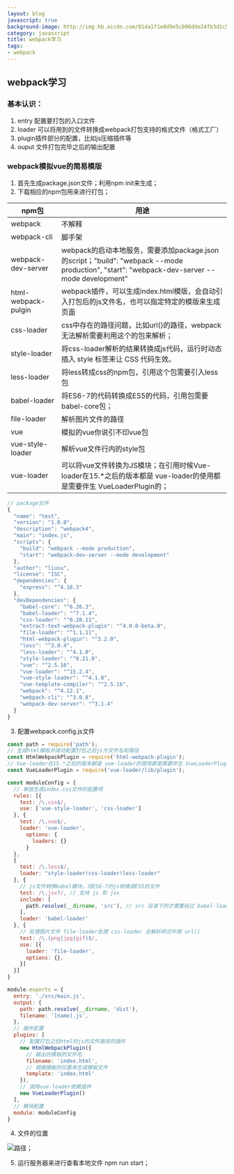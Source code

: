 ```yaml
---
layout: blog
javascript: true
background-image: http://img.hb.aicdn.com/01da1f1e0d9e5cb96dde24fb3d1c5fee6fda858e338f-WKMRmV_/fw/480
category: javascript
title: webpack学习
tags:
- webpack
---
```


## webpack学习
### 基本认识：
1. entry 配置要打包的入口文件
2. loader 可以将用到的文件转换成webpack打包支持的格式文件（格式工厂）
3. plugin插件部分的配置，比如js压缩插件等
4. ouput 文件打包完毕之后的输出配置

### webpack模拟vue的简易模版
1. 首先生成package.json文件；利用npm init来生成；
2. 下载相应的npm包用来进行打包；

npm包 | 用途 
---|---
webpack | 不解释
webpack-cli | 脚手架
webpack-dev-server | webpack的启动本地服务，需要添加package.json的script；"build": "webpack --mode production", "start": "webpack-dev-server --mode development"
html-webpack-pulgin | webpack插件，可以生成index.html模版，会自动引入打包后的js文件名，也可以指定特定的模版来生成页面
css-loader | css中存在的路径问题，比如url()的路径，webpack无法解析需要利用这个的包来解析；
style-loader | 将css-loader解析的结果转换成js代码，运行时动态插入 style 标签来让 CSS 代码生效。
less-loader | 将less转成css的npm包，引用这个包需要引入less包
babel-loader | 将ES6-7的代码转换成ES5的代码，引用包需要babel-core包；
file-loader | 解析图片文件的路径
vue | 模拟的vue你说引不印vue包
vue-style-loader | 解析vue文件行内的style包
vue-loader| 可以将vue文件转换为JS模块；在引用时候Vue-loader在15.*之后的版本都是 vue-loader的使用都是需要伴生 VueLoaderPlugin的；


```js
// package文件
{
  "name": "test",
  "version": "1.0.0",
  "description": "webpack4",
  "main": "index.js",
  "scripts": {
    "build": "webpack --mode production",
    "start": "webpack-dev-server --mode development"
  },
  "author": "liusu",
  "license": "ISC",
  "dependencies": {
    "express": "^4.16.3"
  },
  "devDependencies": {
    "babel-core": "^6.26.3",
    "babel-loader": "^7.1.4",
    "css-loader": "^0.28.11",
    "extract-text-webpack-plugin": "^4.0.0-beta.0",
    "file-loader": "^1.1.11",
    "html-webpack-plugin": "^3.2.0",
    "less": "^3.0.4",
    "less-loader": "^4.1.0",
    "style-loader": "^0.21.0",
    "vue": "^2.5.16",
    "vue-loader": "^15.2.4",
    "vue-style-loader": "^4.1.0",
    "vue-template-compiler": "^2.5.16",
    "webpack": "^4.12.1",
    "webpack-cli": "^3.0.8",
    "webpack-dev-server": "^3.1.4"
  }
}

```
3. 配置webpack.config.js文件

```javascript
const path = require('path');
// 生成html模板并成功配置打包之后js为文件名和路径
const HtmlWebpackPlugin = require('html-webpack-plugin');
// Vue-loader在15.*之后的版本都是 vue-loader的使用都是需要伴生 VueLoaderPlugin的
const VueLoaderPlugin = require('vue-loader/lib/plugin');

const moduleConfig = {
  // 单独生成index.css文件的配置项
  rules: [{
    test: /\.css$/,
    use: ['vue-style-loader', 'css-loader']
  }, {
    test: /\.vue$/,
    loader: 'vue-loader',
      options: {
        loaders: {}
      }
  },
  {
    test: /\.less$/,
    loader: "style-loader!css-loader!less-loader"
  }, {
    // js文件转换babel模块，将ES6-7的js转换成ES5的文件
    test: /\.jsx?/, // 支持 js 和 jsx
    include: [
      path.resolve(__dirname, 'src'), // src 目录下的才需要经过 babel-loader 处理
    ],
    loader: 'babel-loader'
  }, {
    // 处理图片文件 file-loader处理 css-loader 会解析样式中用 url()
    test: /\.(png|jpg|gif)$/,
    use: [{
      loader: 'file-loader',
      options: {},
    }]
  }]
}

module.exports = {
  entry: './src/main.js',
  output: {
    path: path.resolve(__dirname, 'dist'),
    filename: '[name].js',
  },
  // 插件配置
  plugins: [
    // 配置打包之后html的js的文件路径的插件
    new HtmlWebpackPlugin({
      // 输出的模板的文件名
      filename: 'index.html',
      // 根据模板的位置来生成模板文件
      template: 'index.html'
    }),
    // 调用vue-loader依赖插件
    new VueLoaderPlugin()
  ],
  // 模块配置
  module: moduleConfig
}
```
4. 文件的位置

![路径](http://img.hb.aicdn.com/d28e0a5bf773ce208ab4b64140192efde1a978088d90-gIM1eG_fw658)；

5. 运行服务器来进行查看本地文件 npm run start；